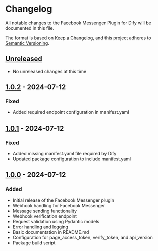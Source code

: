 # Changelog

All notable changes to the Facebook Messenger Plugin for Dify will be documented in this file.

The format is based on [Keep a Changelog](https://keepachangelog.com/en/1.0.0/),
and this project adheres to [Semantic Versioning](https://semver.org/spec/v2.0.0.html).

## [Unreleased]
- No unreleased changes at this time

## [1.0.2] - 2024-07-12

### Fixed
- Added required endpoint configuration in manifest.yaml

## [1.0.1] - 2024-07-12

### Fixed
- Added missing manifest.yaml file required by Dify
- Updated package configuration to include manifest.yaml

## [1.0.0] - 2024-07-12

### Added
- Initial release of the Facebook Messenger plugin
- Webhook handling for Facebook Messenger
- Message sending functionality
- Webhook verification endpoint
- Request validation using Pydantic models
- Error handling and logging
- Basic documentation in README.md
- Configuration for page_access_token, verify_token, and api_version
- Package build script

[Unreleased]: https://github.com/ntranthi/difyplugin-fbmessger/compare/v1.0.2...HEAD
[1.0.2]: https://github.com/ntranthi/difyplugin-fbmessger/compare/v1.0.1...v1.0.2
[1.0.1]: https://github.com/ntranthi/difyplugin-fbmessger/compare/v1.0.0...v1.0.1
[1.0.0]: https://github.com/ntranthi/difyplugin-fbmessger/releases/tag/v1.0.0 